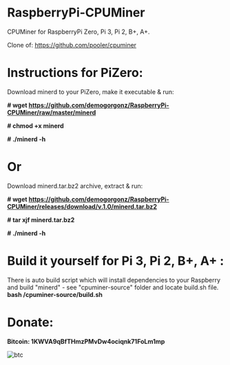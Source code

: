 # RaspberryPi-CPUMiner
CPUMiner for RaspberryPi Zero, Pi 3, Pi 2, B+, A+.


Clone of: https://github.com/pooler/cpuminer

# Instructions for PiZero:
Download minerd to your PiZero, make it executable & run: 

**# wget https://github.com/demogorgonz/RaspberryPi-CPUMiner/raw/master/minerd**

**# chmod +x minerd**

**# ./minerd -h**

# Or

Download minerd.tar.bz2 archive, extract & run:

**# wget https://github.com/demogorgonz/RaspberryPi-CPUMiner/releases/download/v.1.0/minerd.tar.bz2**

**# tar xjf minerd.tar.bz2**

**# ./minerd -h**


# Build it yourself for Pi 3, Pi 2, B+, A+ :
There is auto build script which will install dependencies to your Raspberry and build "minerd" - see "cpuminer-source" folder and locate build.sh file.
**bash /cpuminer-source/build.sh**



# Donate:

**Bitcoin: 1KWVA9qBfTHmzPMvDw4ociqnk71FoLm1mp**

![btc](http://i.imgur.com/FeRpxAb.png)
